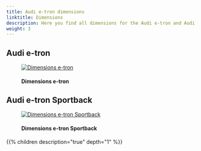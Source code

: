 ```yaml
---
title: Audi e-tron dimensions
linktitle: Dimensions
description: Here you find all dimensions for the Audi e-tron and Audi e-tron Sportback. Width, height, depth, +++
weight: 3
---
```

<!-- markdownlint-disable MD033 -->

## Audi e-tron

<figure>
    <a href="https://media.electrichasgoneaudi.net/multimedia/models/e-tron/dimensions/dimension.png">
        <img src="https://media.electrichasgoneaudi.net/multimedia/models/e-tron/dimensions/dimensions.png" alt="Dimensions e-tron" title="Dimensions e-tron">
    </a>
    <figcaption><h4>Dimensions e-tron</h4></figcaption>
</figure>

## Audi e-tron Sportback

<figure>
    <a href="https://media.electrichasgoneaudi.net/multimedia/models/e-tron/dimensions/dimensionsb.png">
        <img src="https://media.electrichasgoneaudi.net/multimedia/models/e-tron/dimensions/dimensionsbs.png" alt="Dimensions e-tron Sportback" title="Dimensions e-tron Sportback">
    </a>
    <figcaption><h4>Dimensions e-tron Sportback</h4></figcaption>
</figure>

{{% children description="true" depth="1" %}}
